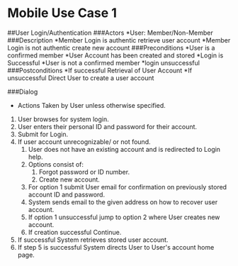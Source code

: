 # Mobile Use Case 1

##User Login/Authentication
###Actors
*User: Member/Non-Member
###Description
*Member Login is authentic retrieve user account
*Member Login is not authentic create new account
###Preconditions
*User is a confirmed member
*User Account has been created and stored
*Login is Successful
*User is not a confirmed member
*login unsuccessful
###Postconditions
*If successful Retrieval of User Account 
*If unsuccessful Direct User to create a user account 

###Dialog
* Actions Taken by User unless otherwise specified.
 1. User browses for system login.
 2. User enters their personal ID and password for their account.
 3. Submit for Login.
 4. If user account unrecognizable/ or not found.
	1. User does not have an existing account and is redirected to Login help.
	2. Options consist of:
		1. Forgot password or ID number.
		2. Create new account.
	3. For option 1 submit User email for confirmation on previously stored account ID and password. 
	4. System sends email to the given address on how to recover user account.
	4. If option 1 unsuccessful jump to option 2 where User creates new account.
	5. If creation successful Continue.
 5. If successful System retrieves stored user account.
 6. If step 5 is successful System directs User to User's account home page.

